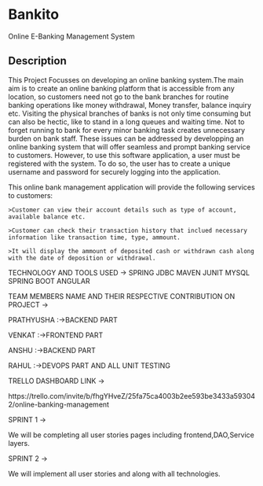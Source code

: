 # Bankito
Online E-Banking Management System 
## Description
This Project Focusses on developing an online banking system.The main aim is to create an online banking platform that is accessible from any location, so customers need not go to the bank branches for routine banking operations like money withdrawal, Money transfer, balance inquiry etc.
Visiting the physical branches of banks is not only time consuming but can also be hectic, like to stand in a long queues and waiting time. Not to forget running to bank for every minor banking task creates unnecessary burden on bank staff. These issues can be addressed by developping an online banking system that will offer seamless and prompt banking service to customers. However, to use this software application, a user must be registered with the system. To do so, the user has to create a unique username and password for securely logging into the application.

This online bank management application will provide the following services to customers:
	
	>Customer can view their account details such as type of account, available balance etc.
	
	>Customer can check their transaction history that inclued necessary information like transaction time, type, ammount.
	
	>It will display the ammount of deposited cash or withdrawn cash along with the date of deposition or withdrawal.
 
 TECHNOLOGY AND TOOLS USED ->
 SPRING
 JDBC
 MAVEN
 JUNIT
 MYSQL
 SPRING BOOT
 ANGULAR
 
  
  TEAM MEMBERS NAME AND THEIR RESPECTIVE CONTRIBUTION ON PROJECT ->
 
 PRATHYUSHA     :->BACKEND PART
 
 VENKAT         :->FRONTEND PART
 
 ANSHU          :->BACKEND PART

 RAHUL          :->DEVOPS PART AND ALL UNIT TESTING 
 
 TRELLO  DASHBOARD LINK ->
 
 <p>https://trello.com/invite/b/fhgYHveZ/25fa75ca4003b2ee593be3433a593042/online-banking-management</p>
 
 
 SPRINT 1 ->
 
 We will be completing all user stories pages including frontend,DAO,Service layers.
 
 SPRINT 2 ->
 
 We will implement all user stories and along with all technologies.
